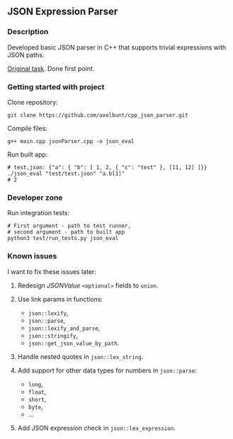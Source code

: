 ## JSON Expression Parser

### Description

Developed basic JSON parser in C++ that supports trivial expressions with JSON paths.

[Original task](task.md). Done first point.

### Getting started with project

Clone repository:

```
git clone https://github.com/axelbunt/cpp_json_parser.git
```

Compile files:

```
g++ main.cpp jsonParser.cpp -o json_eval
```

Run built app:

```
# test,json: {"a": { "b": [ 1, 2, { "c": "test" }, [11, 12] ]}}
./json_eval "test/test.json" "a.b[1]"
# 2
```

### Developer zone

Run integration tests:

```
# First argument - path to test runner, 
# second argument - path to built app
python3 test/run_tests.py json_eval
```

### Known issues

I want to fix these issues later:

1. Redesign *JSONValue* `<optional>` fields to `union`.

2. Use link params in functions:
    - `json::lexify`,
    - `json::parse`,
    - `json::lexify_and_parse`,
    - `json::stringify`,
    - `json::get_json_value_by_path`.

3. Handle nested quotes in `json::lex_string`.

4. Add support for other data types for numbers in `json::parse`: 
    - `long`,
    - `float`,
    - `short`,
    - `byte`,
    - ...

5. Add JSON expression check in `json::lex_expression`.
